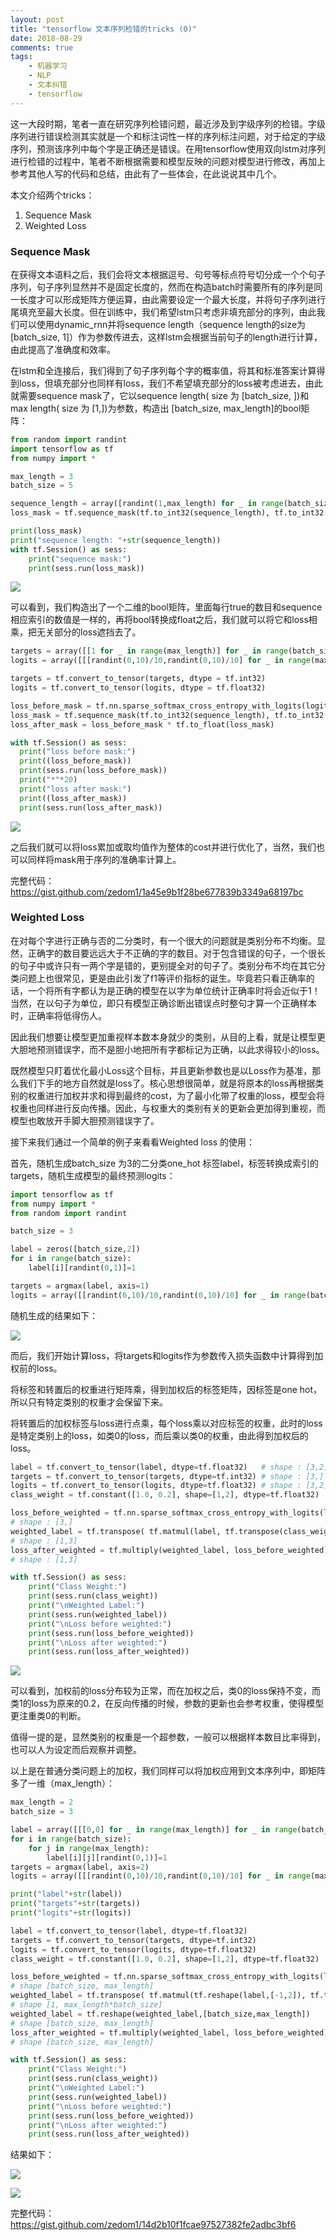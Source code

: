 ```yaml
---
layout: post
title: "tensorflow 文本序列检错的tricks (0)"
date: 2018-08-29
comments: true
tags: 
	- 机器学习
	- NLP
	- 文本纠错
	- tensorflow
---
```


这一大段时期，笔者一直在研究序列检错问题，最近涉及到字级序列的检错。字级序列进行错误检测其实就是一个和标注词性一样的序列标注问题，对于给定的字级序列，预测该序列中每个字是正确还是错误。在用tensorflow使用双向lstm对序列进行检错的过程中，笔者不断根据需要和模型反映的问题对模型进行修改，再加上参考其他人写的代码和总结，由此有了一些体会，在此说说其中几个。

本文介绍两个tricks：

1.  Sequence Mask
2.  Weighted Loss

<!-- more -->

### Sequence Mask

在获得文本语料之后，我们会将文本根据逗号、句号等标点符号切分成一个个句子序列，句子序列显然并不是固定长度的，然而在构造batch时需要所有的序列是同一长度才可以形成矩阵方便运算，由此需要设定一个最大长度，并将句子序列进行尾填充至最大长度。但在训练中，我们希望lstm只考虑非填充部分的序列，由此我们可以使用dynamic_rnn并将sequence length（sequence length的size为[batch_size, 1]）作为参数传进去，这样lstm会根据当前句子的length进行计算，由此提高了准确度和效率。

在lstm和全连接后，我们得到了句子序列每个字的概率值，将其和标准答案计算得到loss，但填充部分也同样有loss，我们不希望填充部分的loss被考虑进去，由此就需要sequence mask了，它以sequence length( size 为 [batch_size, ])和max length( size 为 [1,])为参数，构造出 [batch_size, max_length]的bool矩阵：


```python
from random import randint
import tensorflow as tf
from numpy import *

max_length = 3
batch_size = 5

sequence_length = array([randint(1,max_length) for _ in range(batch_size)])
loss_mask = tf.sequence_mask(tf.to_int32(sequence_length), tf.to_int32(max_length))

print(loss_mask)
print("sequence length: "+str(sequence_length))
with tf.Session() as sess:
	print("sequence mask:")
	print(sess.run(loss_mask))
```

![](http://ot1c7ttzm.bkt.clouddn.com/tf_trick_smask0.png)

可以看到，我们构造出了一个二维的bool矩阵，里面每行true的数目和sequence相应索引的数值是一样的，再将bool转换成float之后，我们就可以将它和loss相乘，把无关部分的loss遮挡去了。

```python
targets = array([[1 for _ in range(max_length)] for _ in range(batch_size)])
logits = array([[[randint(0,10)/10,randint(0,10)/10] for _ in range(max_length)] for _ in range(batch_size)])

targets = tf.convert_to_tensor(targets, dtype = tf.int32)
logits = tf.convert_to_tensor(logits, dtype = tf.float32)

loss_before_mask = tf.nn.sparse_softmax_cross_entropy_with_logits(logits=logits, labels=targets)
loss_mask = tf.sequence_mask(tf.to_int32(sequence_length), tf.to_int32(max_length))
loss_after_mask = loss_before_mask * tf.to_float(loss_mask)

with tf.Session() as sess:
  print("loss before mask:")
  print((loss_before_mask))
  print(sess.run(loss_before_mask))
  print("*"*20)
  print("loss after mask:")
  print((loss_after_mask))
  print(sess.run(loss_after_mask))
```

![](http://ot1c7ttzm.bkt.clouddn.com/tf_trick_smask1.png)

之后我们就可以将loss累加或取均值作为整体的cost并进行优化了，当然，我们也可以同样将mask用于序列的准确率计算上。

完整代码： https://gist.github.com/zedom1/1a45e9b1f28be677839b3349a68197bc

### Weighted Loss

在对每个字进行正确与否的二分类时，有一个很大的问题就是类别分布不均衡。显然，正确字的数目要远远大于不正确的字的数目。对于包含错误的句子，一个很长的句子中或许只有一两个字是错的，更别提全对的句子了。类别分布不均在其它分类问题上也很常见，更是由此引发了f1等评价指标的诞生。毕竟若只看正确率的话，一个将所有字都认为是正确的模型在以字为单位统计正确率时将会近似于1！当然，在以句子为单位，即只有模型正确诊断出错误点时整句才算一个正确样本时，正确率将低得伤人。

因此我们想要让模型更加重视样本数本身就少的类别，从目的上看，就是让模型更大胆地预测错误字，而不是胆小地把所有字都标记为正确，以此求得较小的loss。

既然模型只盯着优化最小Loss这个目标，并且更新参数也是以Loss作为基准，那么我们下手的地方自然就是loss了。核心思想很简单，就是将原本的loss再根据类别的权重进行加权并求和得到最终的cost，为了最小化带了权重的loss，模型会将权重也同样进行反向传播。因此，与权重大的类别有关的更新会更加得到重视，而模型也敢放开手脚大胆预测错误字了。

接下来我们通过一个简单的例子来看看Weighted loss 的使用：

首先，随机生成batch_size 为3的二分类one_hot 标签label，标签转换成索引的targets，随机生成模型的最终预测logits：

```python
import tensorflow as tf
from numpy import *
from random import randint

batch_size = 3

label = zeros([batch_size,2])
for i in range(batch_size):
	label[i][randint(0,1)]=1

targets = argmax(label, axis=1)
logits = array([[randint(0,10)/10,randint(0,10)/10] for _ in range(batch_size)])
```

随机生成的结果如下：

![](http://ot1c7ttzm.bkt.clouddn.com/tf_csc_trick0_result0.png)

而后，我们开始计算loss，将targets和logits作为参数传入损失函数中计算得到加权前的loss。

将标签和转置后的权重进行矩阵乘，得到加权后的标签矩阵，因标签是one hot，所以只有特定类别的权重才会保留下来。

将转置后的加权标签与loss进行点乘，每个loss乘以对应标签的权重，此时的loss是特定类别上的loss，如类0的loss，而后乘以类0的权重，由此得到加权后的loss。

```python
label = tf.convert_to_tensor(label, dtype=tf.float32)	# shape : [3,2]
targets = tf.convert_to_tensor(targets, dtype=tf.int32)	# shape : [3,]
logits = tf.convert_to_tensor(logits, dtype=tf.float32)	# shape : [3,2]
class_weight = tf.constant([1.0, 0.2], shape=[1,2], dtype=tf.float32)  # shape : [1,2]

loss_before_weighted = tf.nn.sparse_softmax_cross_entropy_with_logits(logits = logits, labels=targets)
# shape : [3,]
weighted_label = tf.transpose( tf.matmul(label, tf.transpose(class_weight)) )	
# shape : [1,3]
loss_after_weighted = tf.multiply(weighted_label, loss_before_weighted)	
# shape : [1,3]

with tf.Session() as sess:
	print("Class Weight:")
	print(sess.run(class_weight))
	print("\nWeighted Label:")
	print(sess.run(weighted_label))
	print("\nLoss before weighted:")
	print(sess.run(loss_before_weighted))
	print("\nLoss after weighted:")
	print(sess.run(loss_after_weighted))

```

![](http://ot1c7ttzm.bkt.clouddn.com/tf_csc_trick0_result1.png)

可以看到，加权前的loss分布较为正常，而在加权之后，类0的loss保持不变，而类1的loss为原来的0.2，在反向传播的时候，参数的更新也会参考权重，使得模型更注重类0的判断。

值得一提的是，显然类别的权重是一个超参数，一般可以根据样本数目比率得到，也可以人为设定而后观察并调整。

以上是在普通分类问题上的加权，我们同样可以将加权应用到文本序列中，即矩阵多了一维（max_length）：

```python
max_length = 2
batch_size = 3

label = array([[[0,0] for _ in range(max_length)] for _ in range(batch_size)])
for i in range(batch_size):
	for j in range(max_length):
		label[i][j][randint(0,1)]=1
targets = argmax(label, axis=2)
logits = array([[[randint(0,10)/10,randint(0,10)/10] for _ in range(max_length)] for _ in range(batch_size)])

print("label"+str(label))
print("targets"+str(targets))
print("logits"+str(logits))

label = tf.convert_to_tensor(label, dtype=tf.float32)
targets = tf.convert_to_tensor(targets, dtype=tf.int32)
logits = tf.convert_to_tensor(logits, dtype=tf.float32)
class_weight = tf.constant([1.0, 0.2], shape=[1,2], dtype=tf.float32)

loss_before_weighted = tf.nn.sparse_softmax_cross_entropy_with_logits(logits = logits, labels=targets)
# shape [batch_size, max_length]
weighted_label = tf.transpose( tf.matmul(tf.reshape(label,[-1,2]), tf.transpose(class_weight)) ) 
# shape [1, max_length*batch_size]
weighted_label = tf.reshape(weighted_label,[batch_size,max_length])
# shape [batch_size, max_length]
loss_after_weighted = tf.multiply(weighted_label, loss_before_weighted)
# shape [batch_size, max_length]

with tf.Session() as sess:
	print("Class Weight:")
	print(sess.run(class_weight))
	print("\nWeighted Label:")
	print(sess.run(weighted_label))
	print("\nLoss before weighted:")
	print(sess.run(loss_before_weighted))
	print("\nLoss after weighted:")
	print(sess.run(loss_after_weighted))

```

结果如下：

![](http://ot1c7ttzm.bkt.clouddn.com/tf_csc_trick0_result2.png)

![](http://ot1c7ttzm.bkt.clouddn.com/tf_csc_trick0_result3.png)

完整代码： https://gist.github.com/zedom1/14d2b10f1fcae97527382fe2adbc3bf6





